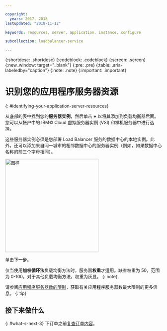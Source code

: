 ```yaml
---

copyright:
  years: 2017, 2018
lastupdated: "2018-11-12"

keywords: resources, server, application, instance, configure

subcollection: loadbalancer-service

---
```


{:shortdesc: .shortdesc}
{:codeblock: .codeblock}
{:screen: .screen}
{:new_window: target="_blank"}
{:pre: .pre}
{:table: .aria-labeledby="caption"}
{:note: .note}
{:important: .important}

# 识别您的应用程序服务器资源
{: #identifying-your-application-server-resources}

从底部的表中找到您的**服务器实例**，然后单击 **+** 以将其添加到负载均衡器后面。您可以从帐户中的 IBM© Cloud 虚拟服务器实例 (VSI) 和裸机服务器中进行选择。

这些服务器实例必须是您部署 Load Balancer 服务的数据中心的本地实例。此外，还可以添加来自同一城市的相邻数据中心的服务器实例（例如，如果数据中心名称的前三个字母相同）。

<img src="images/locate-server-instance.png" alt="图样" style="width: 300px;"/>

单击**下一步**。

仅当使用**加权循环法**负载均衡方法时，服务器**权重**才适用。缺省权重为 50，范围为 0-100。对于其他负载均衡方法，权重为灰显。
{: note}

请参阅[应用程序服务器数的限制](/docs/infrastructure/loadbalancer-service?topic=loadbalancer-service-faqs-for-ibm-cloud-load-balancer#what-s-the-maximum-number-of-compute-instances-i-can-associate-with-my-load-balancer-)，获取有关应用程序服务器数最大限制的更多信息。
{: tip}

## 接下来做什么
{: #what-s-next-3}
下订单之前[复查订单内容](/docs/infrastructure/loadbalancer-service?topic=loadbalancer-service-review-and-place-your-order)。
